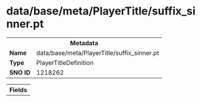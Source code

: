 <h1>data/base/meta/PlayerTitle/suffix_sinner.pt</h1><table><tr><th colspan="100%">Metadata</th></tr><tr><td><b>Name</b></td><td>data/base/meta/PlayerTitle/suffix_sinner.pt</td></tr><tr><td><b>Type</b></td><td>PlayerTitleDefinition</td></tr><tr><td><b>SNO ID</b></td><td>1218262</td></tr></table>

<table><tr><th colspan="100%">Fields</th></tr></table>

